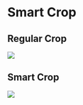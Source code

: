 # Smart Crop

## Regular Crop
![](https://media.giphy.com/media/7SQDK1xY8QAmfxQ5EX/giphy.gif)

## Smart Crop
![](https://media.giphy.com/media/39xHudBEcusHJp4TYj/giphy.gif)